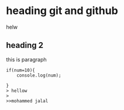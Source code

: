 # heading git and github
helw 
## heading 2
this is paragraph

```
if(num=10){
    console.log(num);

}
> hellow
>
>>mohammed jalal
